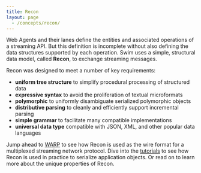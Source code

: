 ```yaml
---
title: Recon
layout: page
  - /concepts/recon/
---
```


Web Agents and their lanes define the entities and associated operations of a streaming API. But this definition is incomplete without also defining the data structures supported by each operation. Swim uses a simple, structural data model, called **Recon**, to exchange streaming messages.

Recon was designed to meet a number of key requirements:

- **uniform tree structure** to simplify procedural processing of structured data
- **expressive syntax** to avoid the proliferation of textual microformats
- **polymorphic** to uniformly disambiguate serialized polymorphic objects
- **distributive parsing** to cleanly and efficiently support incremental parsing
- **simple grammar** to facilitate many compatible implementations
- **universal data type** compatible with JSON, XML, and other popular data languages

Jump ahead to [WARP](/reference/warp) to see how Recon is used as the wire format for a multiplexed streaming network protocol. Dive into the [tutorials](/tutorials) to see how Recon is used in practice to serialize application objects. Or read on to learn more about the unique properties of Recon.
